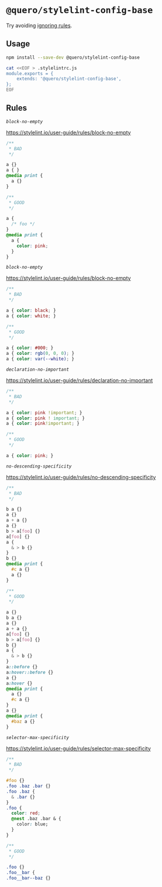 # `@quero/stylelint-config-base`

Try avoiding [ignoring rules](https://stylelint.io/user-guide/ignore-code).

## Usage

```bash
npm install --save-dev @quero/stylelint-config-base

cat <<EOF > .stylelintrc.js
module.exports = {
    extends: '@quero/stylelint-config-base',
};
EOF
```

## Rules

*`block-no-empty`*

https://stylelint.io/user-guide/rules/block-no-empty

```css
/**
 * BAD
 */

a {}
a { }
@media print {
  a {}
}

/**
 * GOOD
 */

a {
  /* foo */
}
@media print {
  a {
    color: pink;
  }
}
```

*`block-no-empty`*

https://stylelint.io/user-guide/rules/block-no-empty

```css
/**
 * BAD
 */

a { color: black; }
a { color: white; }

/**
 * GOOD
 */

a { color: #000; }
a { color: rgb(0, 0, 0); }
a { color: var(--white); }
```

*`declaration-no-important`*

https://stylelint.io/user-guide/rules/declaration-no-important

```css
/**
 * BAD
 */

a { color: pink !important; }
a { color: pink ! important; }
a { color: pink!important; }

/**
 * GOOD
 */

a { color: pink; }
```

*`no-descending-specificity`*

https://stylelint.io/user-guide/rules/no-descending-specificity

```css
/**
 * BAD
 */

b a {}
a {}
a + a {}
a {}
b > a[foo] {}
a[foo] {}
a {
  & > b {}
}
b {}
@media print {
  #c a {}
  a {}
}

/**
 * GOOD
 */

a {}
b a {}
a {}
a + a {}
a[foo] {}
b > a[foo] {}
b {}
a {
  & > b {}
}
a::before {}
a:hover::before {}
a {}
a:hover {}
@media print {
  a {}
  #c a {}
}
a {}
@media print {
  #baz a {}
}
```

*`selector-max-specificity`*

https://stylelint.io/user-guide/rules/selector-max-specificity

```css
/**
 * BAD
 */

#foo {}
.foo .baz .bar {}
.foo .baz {
  & .bar {}
}
.foo {
  color: red;
  @nest .baz .bar & {
    color: blue;
  }
}

/**
 * GOOD
 */

.foo {}
.foo__bar {
.foo__bar--baz {}
```
